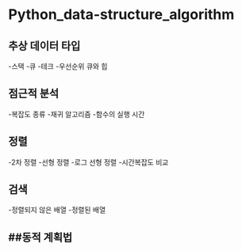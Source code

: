 # Python_data-structure_algorithm

## 추상 데이터 타입
 -스택
 -큐
 -테크
 -우선순위 큐와 힙

## 점근적 분석
  -복잡도 종류
  -재귀 알고리즘
  -함수의 실행 시간
  
## 정렬
  -2차 정렬
  -선형 정렬
  -로그 선형 정렬
  -시간복잡도 비교
## 검색
  -정렬되지 않은 배열
  -정렬된 배열

##동적 계획법
  -
